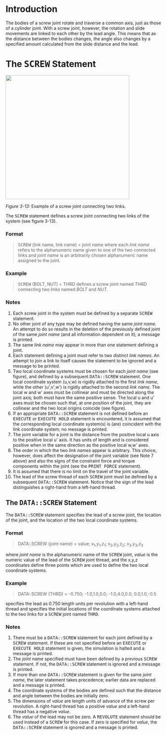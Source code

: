 # Introduction #
The bodies of a screw joint rotate and traverse a common axis, just as those of a cylinder joint. With a screw joint, however, the rotation and slide movements are linked to each other by the lead angle. This means that as the distance between the bodies changes, the angle also changes by a specified amount calculated from the slide distance and the lead.

# The <tt>SCREW</tt> Statement #
<img src='http://impsim.googlecode.com/svn/wiki/images/Manual_figure_ch3_13.png' height='400px' />

_Figure 3-13:_ Example of a screw joint connecting two links.


The <tt>SCREW</tt> statement defines a screw joint connecting two links of the system (see figure 3-13).

### Format ###
> <tt>SCREW</tt> (link name, link name) = joint name
where each _link name_ refers to the alphanumeric name given to one of the two connected links and _joint name_ is an arbitrarily chosen alphanumeric name assigned to the joint.

### Example ###
> <tt>SCREW</tt> (BOLT, NUT) = THRD
defines a screw joint named _THRD_ connecting two links named _BOLT_ and _NUT_.

### Notes ###
  1. Each screw joint in the system must be defined by a separate <tt>SCREW</tt> statement.
  1. No other joint of any type may be defined having the same _joint name_. An attempt to do so results in the deletion of the previously defined joint of the same _joint name_ (and all information dependent on it); a message is printed.
  1. The same _link name_ may appear in more than one statement defining a joint.
  1. Each statement defining a joint must refer to two distinct _link names_. An attempt to join a link to itself causes the statement to be ignored and a message to be printed.
  1. Two local coordinate systems must be chosen for each _joint name_ (see figure), and defined by a subsequent <tt>DATA::SCREW</tt> statement. One local coordinate system (u,v,w) is rigidly attached to the first _link name_, while the other (u',v',w') is rigidly attached to the second _link name_. The local w and w' axes must be collinear and must be directed along the joint axis; both must have the same positive sense. The local u and u' axes must be chosen such that, at one position of the joint, they are collinear and the two local origins coincide (see figure).
  1. If an appropriate <tt>DATA::SCREW</tt> statement is not defined before an <tt>EXECUTE</tt> or <tt>EXECUTE HOLD</tt> statement is encountered, it is assumed that the corresponding local coordinate system(s) is (are) coincident with the link coordinate system; no message is printed.
  1. The joint variable for a joint is the distance from the positive local u axis to the positive local u' axis. It has units of length and is considered positive when in the same direction as the positive local w,w' axes.
  1. The order in which the two _link names_ appear is arbitrary. This choice, however, does affect the designation of the joint variable (see Note 7 above) and also the signs of the constraint force and torque components within the joint (see the <tt>PRINT FORCE</tt> statement).
  1. It is assumed that there is no limit on the travel of the joint variable.
  1. The lead of the screw thread of each <tt>SCREW</tt> joint must be defined by a subsequent <tt>DATA::SCREW</tt> statement. Notice that the sign of the lead distinguishes a right-hand from a left-hand thread.




## The <tt>DATA::SCREW</tt> Statement ##
The <tt>DATA::SCREW</tt> statement specifies the lead of a screw joint, the location of the joint, and the location of the two local coordinate systems.

### Format ###
> DATA::SCREW (joint name) = value; x<sub>1</sub>,y<sub>1</sub>,z<sub>1</sub>; x<sub>2</sub>,y<sub>2</sub>,z<sub>2</sub>; x<sub>3</sub>,y<sub>3</sub>,z<sub>3</sub>

where _joint name_ is the alphanumeric name of the <tt>SCREW</tt> joint, _value_ is the numeric
value of the lead of the <tt>SCREW</tt> joint thread, and the x,y,z coordinates define three points which are used to define the two local coordinate systems.

### Example ###
> DATA::SCREW (THRD) = -0.750; -1.0,1.0,0.0; -1.0,4.0,0.0; 0.0,1.0,-0.5

specifies the lead as 0.750 length units per revolution with a
left-hand thread and specifies the initial locations of the coordinate systems attached to the two links for a <tt>SCREW</tt> joint named <tt>THRD</tt>.

### Notes ###
  1. There must be a <tt>DATA::SCREW</tt> statement for each joint defined by a <tt>SCREW</tt> statement. If these are not specified before an <tt>EXECUTE</tt> or <tt>EXECUTE HOLD</tt> statement is given, the simulation is halted and a message is printed.
  1. The _joint name_ specified must have been defined by a previous <tt>SCREW</tt> statement. If not, the <tt>DATA::SCREW</tt> statement is ignored and a message is printed.
  1. If more than one <tt>DATA::SCREW</tt> statement is given for the same _joint name_, the later statement takes precedence; earlier data are replaced and a message is printed.
  1. The coordinate systems of the bodies are defined such that the distance and angle between the bodies are initially zero.
  1. The dimensions of _value_ are length units of advance of the screw per revolution. A right-hand thread has a positive _value_ and a left-hand thread has a negative _value_.
  1. The _value_ of the lead may not be zero. A <tt>REVOLUTE</tt> statement should be used instead of a <tt>SCREW</tt> for this case. If zero is specified for _value_, the <tt>DATA::SCREW</tt> statement is ignored and a message is printed.